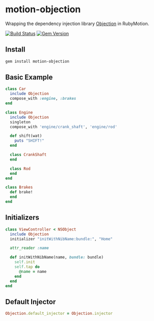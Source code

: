 motion-objection
================

Wrapping the dependency injection library [Objection](https://github.com/atomicobject/objection) in RubyMotion.

[![Build Status](https://travis-ci.org/atomicobject/motion-objection.png)](https://travis-ci.org/atomicobject/motion-objection)
[![Gem Version](https://badge.fury.io/rb/motion-objection.png)](http://badge.fury.io/rb/motion-objection)

## Install
```bash
gem install motion-objection
```
## Basic Example

```ruby
class Car
  include Objection
  compose_with :engine, :brakes
end

class Engine
  include Objection
  singleton
  compose_with 'engine/crank_shaft', 'engine/rod'

  def shift(wat)
    puts "SHIFT!"
  end

  class CrankShaft
  end 

  class Rod
  end
end

class Brakes
  def brake!
  end
end
```

## Initializers

```ruby
class ViewController < NSObject
  include Objection
  initializer "initWithNibName:bundle:", "Home"

  attr_reader :name

  def initWithNibName(name, bundle: bundle)
    self.init
    self.tap do
      @name = name
    end
  end
end
```

## Default Injector

```ruby
Objection.default_injector = Objection.injector
```

